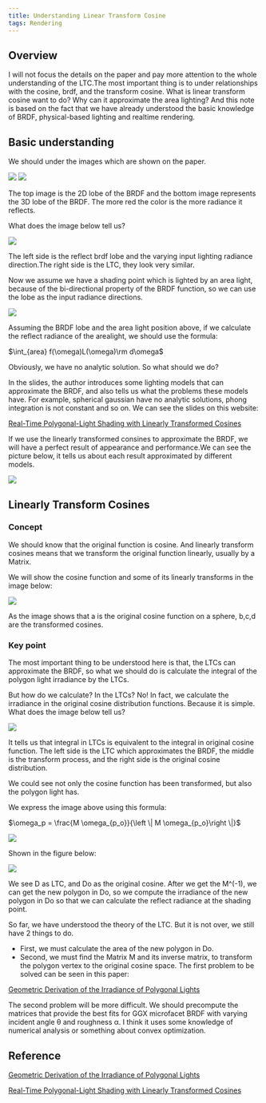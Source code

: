 ```yaml
---
title: Understanding Linear Transform Cosine
tags: Rendering
---
```


## Overview
I will not focus the details on the paper and pay more attention to the whole understanding of the LTC.The most important thing is to under relationships with the cosine, brdf, and the transform cosine. What is linear transform cosine want to do? Why can it approximate the area lighting? And this note is based on the fact that we have already understood the basic knowledge of BRDF, physical-based lighting and realtime rendering.

## Basic understanding
We should under the images which are shown on the paper.

![](post_img/LTC/lobe.PNG)
![](post_img/LTC/lobe_brdf.PNG)

The top image is the 2D lobe of the BRDF and the bottom image represents the 3D lobe of the BRDF. The more red the color is the more radiance it reflects. 

What does the image below tell us?

![](post_img/LTC/moving_lobe.gif)

The left side is the reflect brdf lobe and the varying input lighting radiance direction.The right side is the LTC, they look very similar.

Now we assume we have a shading point which is lighted by an area light, because of the bi-directional property of the BRDF function, so we can use the lobe as the input radiance directions.

![](post_img/LTC/poly_light_shading.PNG)

Assuming the BRDF lobe and the area light position above, if we calculate the reflect radiance of the arealight, we should use the formula:

$\int_{area} f(\omega)L(\omega)\rm d\omega$

Obviously, we have no analytic solution.
So what should we do?

In the slides, the author introduces some lighting models that can approximate the BRDF, and also tells us what the problems these models have. For example, spherical gaussian have no analytic solutions, phong integration is not constant and so on.
We can see the slides on this website:

[Real-Time Polygonal-Light Shading with Linearly Transformed Cosines](https://drive.google.com/file/d/0BzvWIdpUpRx_Z2pZWWFtam5xTFE/view?resourcekey=0-K9rJBtyrgGtxfP3XHDUCyQ)

If we use the linearly transformed consines to approximate the BRDF, we will have a perfect result of appearance and performance.We can see the picture below, it tells us about each result approximated by different models.

![](post_img/LTC/shapes_of_parametric_brdfs.PNG)

## Linearly Transform Cosines
### Concept
We should know that the original function is cosine. And linearly transform cosines means that we transform the original function linearly, usually by a Matrix.

We will show the cosine function and some of its linearly transforms in the image below:

![](post_img/LTC/ltc_examples.png)

As the image shows that a is the original cosine function on a sphere, b,c,d are the transformed cosines.

### Key point
The most important thing to be understood here is that, the LTCs can approximate the BRDF, so what we should do is calculate the integral of the polygon light irradiance by the LTCs.

But how do we calculate? In the LTCs? No! In fact, we calculate the irradiance in the original cosine distribution functions. Because it is simple.
What does the image below tell us?

![](post_img/LTC/transform_process.gif)

It tells us that integral in LTCs is equivalent to the integral in original cosine function. The left side is the LTC which approximates the BRDF, the middle is the transform process, and the right side is the original cosine distribution.

We could see not only the cosine function has been transformed, but also the polygon light has.

We express the image above using this formula:

$\omega_p = \frac{M \omega_{p_o}}{\left \| M \omega_{p_o}\right \|}$

![](post_img/LTC/integral_formula.png)


Shown in the figure below:

![](post_img/LTC/area_transform.png)

We see D as LTC, and Do as the original cosine. After we get the M^(-1), we can get the new polygon in Do, so we compute the irradiance of the new polygon in Do so that we can calculate the reflect radiance at the shading point.

So far, we have understood the theory of the LTC. But it is not over, we still have 2 things to do.
- First, we must calculate the area of the new polygon in Do.
- Second, we must find the Matrix M and its inverse matrix, to transform the polygon vertex to the original cosine space.
The first problem to be solved can be seen in this paper:

[Geometric Derivation of the Irradiance of Polygonal
Lights](https://hal.science/hal-01458129/document)

The second problem will be more difficult. We should precompute the matrices that provide the best fits for GGX microfacet BRDF with varying incident angle θ and roughness α. I think it uses some knowledge of numerical analysis or something about convex optimization.

## Reference
[Geometric Derivation of the Irradiance of Polygonal
Lights](https://hal.science/hal-01458129/document)

[Real-Time Polygonal-Light Shading with Linearly Transformed Cosines](https://drive.google.com/file/d/0BzvWIdpUpRx_Z2pZWWFtam5xTFE/view?resourcekey=0-K9rJBtyrgGtxfP3XHDUCyQ)
